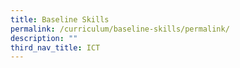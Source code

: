 ```yaml
---
title: Baseline Skills
permalink: /curriculum/baseline-skills/permalink/
description: ""
third_nav_title: ICT
---
```


